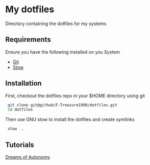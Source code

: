 # My dotfiles

Directory containing the dotfiles for my systems

## Requirements

Ensure you have the following installed on you System

- [Git](https://git-scm.com/)
- [Stow](https://www.gnu.org/software/stow/)

## Installation

First, checkout the dotfiles repo in your $HOME directory using git

```bash
 git clone git@github/F-Treasure1990/dotfiles.git
 cd dotfiles
```

Then use GNU stow to install the dotfiles and create symlinks

```bash
 stow  .
```

## Tutorials

[Dreams of Autonomy](https://www.youtube.com/watch?v=y6XCebnB9gs)

